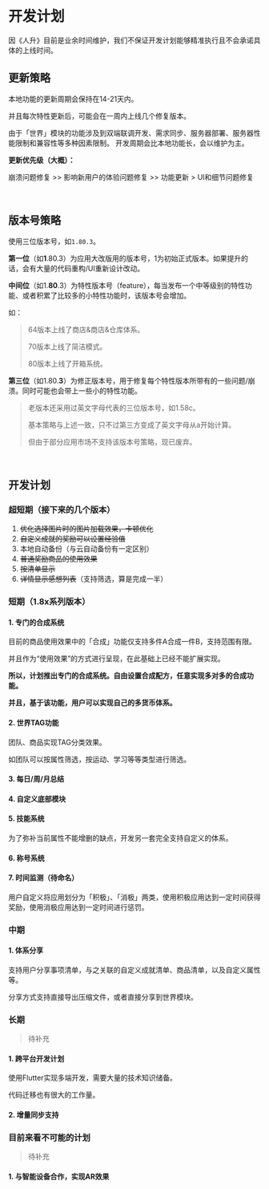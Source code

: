 # 开发计划

因《人升》目前是业余时间维护，我们不保证开发计划能够精准执行且不会承诺具体的上线时间。

## 更新策略

本地功能的更新周期会保持在14-21天内。

并且每次特性更新后，可能会在一周内上线几个修复版本。

由于「世界」模块的功能涉及到双端联调开发、需求同步、服务器部署、服务器性能限制和兼容性等多种因素限制。
开发周期会比本地功能长，会以维护为主。

**更新优先级（大概）：**

崩溃问题修复 >> 影响新用户的体验问题修复 >> 功能更新 > UI和细节问题修复

<br/>

## 版本号策略

使用三位版本号，如`1.80.3`。

**第一位**（如**1**.80.3）为应用大改版用的版本号，1为初始正式版本。如果提升的话，会有大量的代码重构/UI重新设计改动。



**中间位**（如1.**80**.3）为特性版本号（feature），每当发布一个中等级别的特性功能、或者积累了比较多的小特性功能时，该版本号会增加。

如：

> 64版本上线了商店&商店&仓库体系。
>
> 70版本上线了简洁模式。
>
> 80版本上线了开箱系统。



**第三位**（如1.80.**3**）为修正版本号，用于修复每个特性版本所带有的一些问题/崩溃。同时可能也会带上一些小的特性功能。



> 老版本还采用过英文字母代表的三位版本号，如1.58c。
>
> 基本策略与上述一致，只不过第三方变成了英文字母从a开始计算。
>
> 但由于部分应用市场不支持该版本号策略，现已废弃。

<br/>

## 开发计划

### 超短期（接下来的几个版本）

1. <del>优化选择图片时的图片加载效果，卡顿优化</del>
2. <del>自定义成就的奖励可以设置经验值</del>
3. 本地自动备份（与云自动备份有一定区别）
4. <del>普通奖励商品的使用效果</del>
5. <del>按清单显示</del>
6. <del>详情显示感想列表</del>（支持筛选，算是完成一半）

### 短期（1.8x系列版本）

#### 1. 专门的合成系统

目前的商品使用效果中的「合成」功能仅支持多件A合成一件B，支持范围有限。

并且作为“使用效果”的方式进行呈现，在此基础上已经不能扩展实现。



**所以，计划推出专门的合成系统。自由设置合成配方，任意实现多对多的合成功能。**

**并且，基于该功能，用户可以实现自己的多货币体系。**



#### 2. 世界TAG功能

团队、商品实现TAG分类效果。

如团队可以按属性筛选，按运动、学习等等类型进行筛选。



#### 3. 每日/周/月总结



#### 4. 自定义底部模块



#### 5. 技能系统

为了弥补当前属性不能增删的缺点，开发另一套完全支持自定义的体系。



#### 6. 称号系统



#### 7. 时间监测（待命名）

用户自定义将应用划分为「积极」、「消极」两类，使用积极应用达到一定时间获得奖励，使用消极应用达到一定时间进行惩罚。




### 中期

#### 1. 体系分享

支持用户分享事项清单，与之关联的自定义成就清单、商品清单，以及自定义属性等。

分享方式支持直接导出压缩文件，或者直接分享到世界模块。



### 长期

> 待补充

#### 1. 跨平台开发计划

使用Flutter实现多端开发，需要大量的技术知识储备。

代码迁移也有很大的工作量。



#### 2. 增量同步支持





### 目前来看不可能的计划

>  待补充

#### 1. 与智能设备合作，实现AR效果